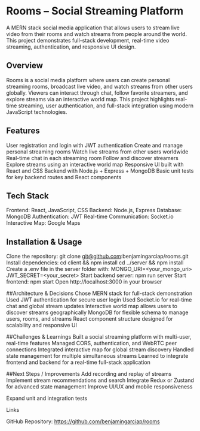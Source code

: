 # Rooms – Social Streaming Platform
A MERN stack social media application that allows users to stream live video from their rooms and watch streams from people around the world. This project demonstrates full-stack development, real-time video streaming, authentication, and responsive UI design.

## Overview
Rooms is a social media platform where users can create personal streaming rooms, broadcast live video, and watch streams from other users globally. Viewers can interact through chat, follow favorite streamers, and explore streams via an interactive world map. This project highlights real-time streaming, user authentication, and full-stack integration using modern JavaScript technologies.

## Features
User registration and login with JWT authentication
Create and manage personal streaming rooms
Watch live streams from other users worldwide
Real-time chat in each streaming room
Follow and discover streamers
Explore streams using an interactive world map
Responsive UI built with React and CSS
Backend with Node.js + Express + MongoDB
Basic unit tests for key backend routes and React components


## Tech Stack
Frontend: React, JavaScript, CSS
Backend: Node.js, Express
Database: MongoDB
Authentication: JWT
Real-time Communication: Socket.io
Interactive Map: Google Maps

## Installation & Usage
Clone the repository:
git clone git@github.com:benjamingarciap/rooms.git
Install dependencies:
cd client && npm install
cd ../server && npm install
Create a .env file in the server folder with:
MONGO_URI=<your_mongo_uri>
JWT_SECRET=<your_secret>
Start backend server:
npm run server
Start frontend:
npm start
Open http://localhost:3000
 in your browser

##Architecture & Decisions
Chose MERN stack for full-stack demonstration
Used JWT authentication for secure user login
Used Socket.io for real-time chat and global stream updates
Interactive world map allows users to discover streams geographically
MongoDB for flexible schema to manage users, rooms, and streams
React component structure designed for scalability and responsive UI

##Challenges & Learnings
Built a social streaming platform with multi-user, real-time features
Managed CORS, authentication, and WebRTC peer connections
Integrated interactive map for global stream discovery
Handled state management for multiple simultaneous streams
Learned to integrate frontend and backend for a real-time full-stack application

##Next Steps / Improvements
Add recording and replay of streams
Implement stream recommendations and search
Integrate Redux or Zustand for advanced state management
Improve UI/UX and mobile responsiveness

Expand unit and integration tests

Links

GitHub Repository: https://github.com/benjamingarciap/rooms
